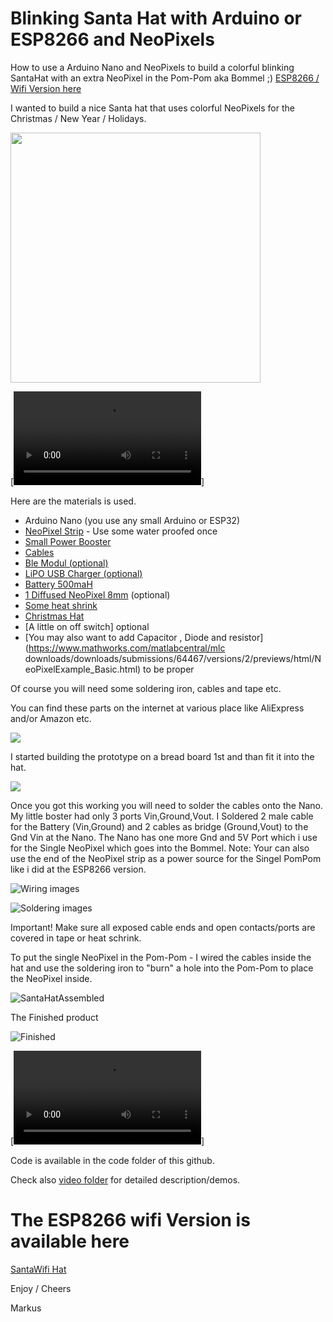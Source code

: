 # Blinking Santa Hat with Arduino or ESP8266 and NeoPixels

How to use a Arduino Nano and NeoPixels to build a colorful blinking SantaHat with an extra NeoPixel in the Pom-Pom aka Bommel ;)
[ESP8266 / Wifi Version here](https://github.com/markusvankempen/NeoPixel-SantaHat/blob/main/ESP8266-SantaHat.md)

I wanted to build a nice Santa hat that uses colorful NeoPixels for the Christmas / New Year / Holidays.

<img src="/images/santademo.png" width="400" />

[![Demo](/images/PXL_20201206_162019472.mp4)]

Here are the materials is used.

- Arduino Nano (you use any small Arduino or ESP32)
- [NeoPixel Strip](https://www.amazon.ca/CHINLY-Individually-Addressable-Waterproof-waterproof/dp/B01LSF4QDM) - Use some water proofed once
- [Small Power Booster](https://www.aliexpress.com/item/32891706812.html)
- [Cables](https://www.amazon.ca/Elegoo-120pcs-Multicolored-Breadboard-arduino/dp/B01EV70C78/)
- [Ble Modul (optional)](https://www.amazon.ca/DSD-TECH-SH-HC-08-Transceiver-Compatible/dp/B01N4P7T0H)
- [LiPO USB Charger (optional)](https://www.amazon.ca/Lithium-Overcharge-Over-Discharge-Over-Current-Protection/dp/B07KYGL71L/)
- [Battery 500maH](https://www.amazon.ca/Fytoo-500mAh-Battery-battery-Charger/dp/B0794ZPVSX/)
- [1 Diffused NeoPixel 8mm](https://www.amazon.ca/EDGELEC-Tri-Color-Multicolor-Resistors-Included/dp/B077X95LRZ/) (optional)
- [Some heat shrink](https://www.amazon.ca/Yosawa-Pieces-Heat-Shrink-Tubing/dp/B07SPRNMD5)
- [Christmas Hat](https://www.amazon.ca/Confortable-Velvet-Christmas-Favors-Adults/dp/B07G44K67L)
- [A little on off switch] optional
- [You may also want to add Capacitor , Diode and resistor]
(https://www.mathworks.com/matlabcentral/mlc downloads/downloads/submissions/64467/versions/2/previews/html/NeoPixelExample_Basic.html) to be proper

Of course you will need some soldering iron, cables and tape  etc.

You can find these parts on the internet at various place like AliExpress and/or Amazon etc.

![](/images/PXL_20201205_210550338.jpg)

I started building the prototype on a bread board 1st and than fit it into the hat. 

![](/images/PXL_20201206_200006135.jpg)

Once you got this working you will need to solder the cables onto the Nano. My little boster had only 3 ports Vin,Ground,Vout. I Soldered 2 male cable for the Battery (Vin,Ground) and 2 cables as bridge (Ground,Vout) to the Gnd Vin at the Nano. The Nano has one more Gnd and 5V Port which i use for the Single NeoPixel which goes into the Bommel. Note: Your can also use the end of the NeoPixel strip as a power source for the Singel PomPom like i did at the ESP8266 version.

![Wiring images](/images/SantaHatWiring.png)

![Soldering images](/images/PXL_20201207_155825910.jpg)

Important! Make sure all exposed cable ends and open contacts/ports are covered in tape or heat schrink. 

To put the single NeoPixel in the Pom-Pom - I wired the cables inside the hat and use the soldering iron to "burn" a hole into the Pom-Pom to place the NeoPixel inside.

![SantaHatAssembled](/images/SantaHatAssembled.jpg)

The Finished product

![Finished](/images/SantaHatA.png)

[![Video](/images/SantaHatBlinking.mp4)]

Code is available in the code folder of this github.

Check also [video folder](https://github.com/markusvankempen/NeoPixel-SantaHat/blob/main/videos/youtube.md) for detailed description/demos.

# The ESP8266 wifi Version is available here
[SantaWifi Hat](https://github.com/markusvankempen/NeoPixel-SantaHat/blob/main/ESP8266-SantaHat.md)


Enjoy / Cheers

Markus
